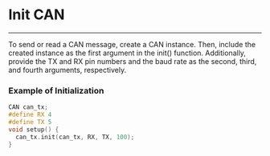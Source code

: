 # Init CAN  
---
To send or read a CAN message, create a CAN instance. Then, include the created instance as the first argument in the init() function. Additionally, provide the TX and RX pin numbers and the baud rate as the second, third, and fourth arguments, respectively.
### Example of Initialization
```cpp
CAN can_tx;
#define RX 4
#define TX 5
void setup() {
  can_tx.init(can_tx, RX, TX, 100);
}
```